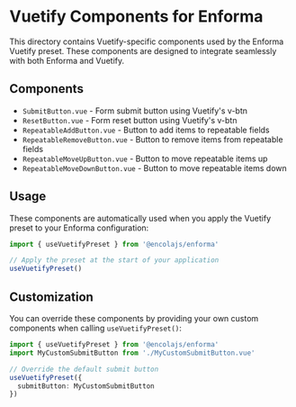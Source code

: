 # Vuetify Components for Enforma

This directory contains Vuetify-specific components used by the Enforma Vuetify preset. These components are designed to integrate seamlessly with both Enforma and Vuetify.

## Components

- `SubmitButton.vue` - Form submit button using Vuetify's v-btn
- `ResetButton.vue` - Form reset button using Vuetify's v-btn
- `RepeatableAddButton.vue` - Button to add items to repeatable fields
- `RepeatableRemoveButton.vue` - Button to remove items from repeatable fields
- `RepeatableMoveUpButton.vue` - Button to move repeatable items up
- `RepeatableMoveDownButton.vue` - Button to move repeatable items down

## Usage

These components are automatically used when you apply the Vuetify preset to your Enforma configuration:

```ts
import { useVuetifyPreset } from '@encolajs/enforma'

// Apply the preset at the start of your application
useVuetifyPreset()
```

## Customization

You can override these components by providing your own custom components when calling `useVuetifyPreset()`:

```ts
import { useVuetifyPreset } from '@encolajs/enforma'
import MyCustomSubmitButton from './MyCustomSubmitButton.vue'

// Override the default submit button
useVuetifyPreset({
  submitButton: MyCustomSubmitButton
})
```